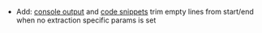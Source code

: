 * Add: [console output](snippets/CLI#output) and [code snippets](snippets/external-code-snippets) trim empty lines from start/end when no extraction specific params is set